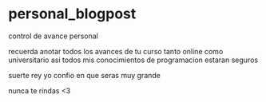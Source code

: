 # personal_blogpost
control de avance personal

recuerda anotar todos los avances de tu curso tanto online como universitario asi todos mis conocimientos de programacion estaran seguros 

suerte rey yo confio en que seras muy grande 

nunca te rindas <3
